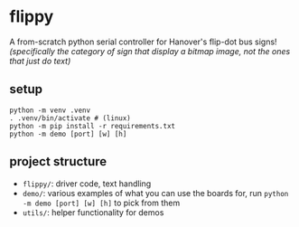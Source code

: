 # flippy

A from-scratch python serial controller for Hanover's flip-dot bus signs!
*(specifically the category of sign that display a bitmap image, not the ones that just do text)*

## setup
```shell
python -m venv .venv
. .venv/bin/activate # (linux)
python -m pip install -r requirements.txt
python -m demo [port] [w] [h]
```

## project structure
- `flippy/`: driver code, text handling
- `demo/`: various examples of what you can use the boards for, run `python -m demo [port] [w] [h]` to pick from them
- `utils/`: helper functionality for demos

